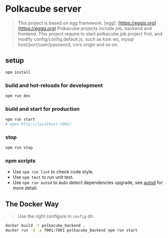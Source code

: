 # Polkacube server

> This project is based on egg framework. [egg]: [https://eggjs.org](https://eggjs.org)
> Polkacube projects include job, backend and frontend. This project require to start polkacube job project first, and modify config/config.default.js, such as ksm ws, mysql host/port/user/password, cors origin and so on.

## setup

```bash
npm install
```

### build and hot-reloads for development

```bash
npm run dev
```

### build and start for production

```bash
npm run start
# open http://localhost:7001/
```

### stop

```bash
npm run stop
```

### npm scripts

- Use `npm run lint` to check code style.
- Use `npm test` to run unit test.
- Use `npm run autod` to auto detect dependencies upgrade, see [autod](https://www.npmjs.com/package/autod) for more detail.

## The Docker Way

> Use the right configure in `config` dir.

```bash
docker build -t polkacube_backend .
docker run -d -p 7001:7001 polkacube_backend npm run start
```
